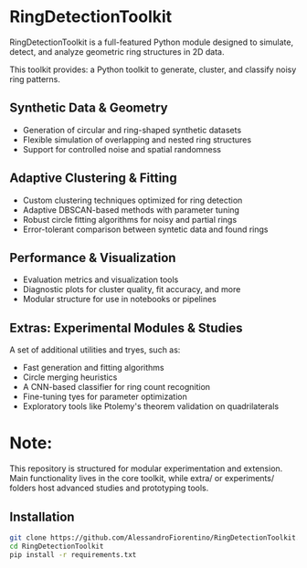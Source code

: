 # RingDetectionToolkit
RingDetectionToolkit is a full-featured Python module designed to simulate, detect, and analyze geometric ring structures in 2D data.

This toolkit provides: a Python toolkit to generate, cluster, and classify noisy ring patterns.

## Synthetic Data & Geometry
- Generation of circular and ring-shaped synthetic datasets
- Flexible simulation of overlapping and nested ring structures
- Support for controlled noise and spatial randomness

## Adaptive Clustering & Fitting
- Custom clustering techniques optimized for ring detection
- Adaptive DBSCAN-based methods with parameter tuning
- Robust circle fitting algorithms for noisy and partial rings
- Error-tolerant comparison between syntetic data and found rings

## Performance & Visualization
- Evaluation metrics and visualization tools
- Diagnostic plots for cluster quality, fit accuracy, and more
- Modular structure for use in notebooks or pipelines

## Extras: Experimental Modules & Studies
A set of additional utilities and tryes, such as:
- Fast generation and fitting algorithms
- Circle merging heuristics
- A CNN-based classifier for ring count recognition
- Fine-tuning tyes for parameter optimization
- Exploratory tools like Ptolemy's theorem validation on quadrilaterals

# Note:
This repository is structured for modular experimentation and extension.
Main functionality lives in the core toolkit, while extra/ or experiments/ folders
host advanced studies and prototyping tools.

## Installation

```bash
git clone https://github.com/AlessandroFiorentino/RingDetectionToolkit.git
cd RingDetectionToolkit
pip install -r requirements.txt
```

